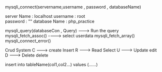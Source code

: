 mysqli_connect(servername,username , password , databaseName)

server Name : localhost
username : root   
password : ""
database Name : php_practice


mysqli_query(databaseCon , Query)   ---> Run the query
mysqli_fetch_assoc() ----> select userdata
mysqli_fetch_array()
mysqli_connect_error()


Crud System 
C ---> create   Insert
R ---> Read     Select
U ---> Update   edit
D ---> Delete   delete

insert into tableName(col1,col2...) values (......)


